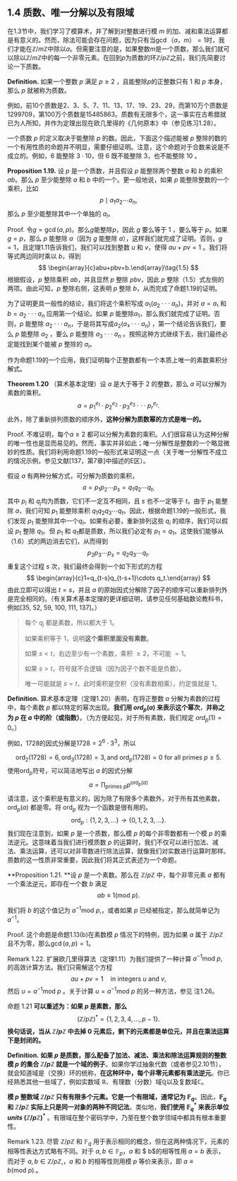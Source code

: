 ## 1.4 质数、唯一分解以及有限域

在1.3节中，我们学习了模算术，并了解到对整数进行模 $m$ 的加、减和乘法运算都是有意义的。然而，除法可能会存在问题，因为只有当$\gcd（a，m）=1$时，我们才能在$\mathbb{Z}/m\mathbb{Z}$中除以$a$。但需要注意的是，如果整数$m$是一个质数，那么我们就可以除以$\mathbb{Z}/m\mathbb{Z}$中的每一个非零元素。在回到$p$为质数的环$\mathbb{Z}/p\mathbb{Z}$之前，我们先简要讨论一下质数。

**Definition.** 如果一个整数 $p$ 满足 $p≥2$ ，且能整除$p$的正整数只有 $1$ 和 $p$ 本身，那么 $p$ 就被称为质数。

例如，前$10$个质数是$2、3、5、7、11、13、17、19、23、29$，而第$10$万个质数是$1299709$，第$100$万个质数是$15485863$。质数有无限多个，这一事实在古希腊就已为人所知，并作为定理出现在欧几里得的《几何原本》中（参见练习1.28）。

一个质数 $p$ 的定义取决于能整除 $p$ 的数。因此，下面这个描述能被 $p$ 整除的数的一个有用性质的命题并不明显，需要仔细证明。注意，这个命题对于合数来说是不成立的。例如，$6$ 能整除 $3·10$，但 $6$ 既不能整除 $3$，也不能整除 $10$ 。

**Proposition 1.19.** 设 $p$ 是一个质数，并且假设 $p$ 能整除两个整数 $a$ 和 $b$ 的乘积 $ab$。那么 $p$ 至少能整除 $a$ 和 $b$ 中的一个。更一般地说，如果 $p$ 能整除整数的一个乘积，比如
$$
p\mid a_1a_2\cdots a_n,
$$
那么 $p$ 至少能整除其中一个单独的 $a_i$。



Proof. 令$g=\gcd(a,p)$。那么$g$能整除$p$，因此 $g$ 要么等于 $1$ ，要么等于 $p$。如果 $g = p$，那么 $p$ 能整除 $a$（因为 $g$ 能整除 $a$），这样我们就完成了证明。否则，$g = 1$，且定理1.11告诉我们，我们可以找到整数 $u$ 和 $v$，使得 $au + pv = 1$ 。我们将等式两边同时乘以 $b$，得到
$$
\begin{array}{c}abu+pbv=b.\end{array}\tag{1.5}
$$
根据假设，$p$ 整除乘积 $ab$，并且显然 $p$ 整除 $pbv$，因此 $p$ 整除（1.5）式左侧的两项。由此可知，$p$ 整除右侧，这表明 $p$ 整除 $b$，从而完成了命题1.19的证明。

为了证明更具一般性的结论，我们将这个乘积写成 $a_1(a_2···a_n)$，并对 $a = a₁$ 和 $b = a_2···a_n$ 应用第一个结论。如果 $p$ 能整除$a_1$，那么我们就完成了证明。否则，$p$ 能整除 $a_2···a_n$，于是将其写成$a_2(a₃···a_n)$ ，第一个结论告诉我们，要么 $p$ 能整除 $a_2$ ，要么 $p$ 能整除 $a_3···a_n$ 。按照这种方式继续下去，我们最终必定能找到某个能被 $p$ 整除的 $a_i$。

作为命题1.19的一个应用，我们证明每个正整数都有一个本质上唯一的素数乘积分解式。



**Theorem 1.20** （算术基本定理）设 $a$ 是大于等于 $2$ 的整数，那么 $a$ 可以分解为素数的乘积。
$$
a=p_1^{e_1}\cdot p_2^{e_2}\cdot p_3^{e_3}\cdot\cdot\cdot p_r^{e_r}.
$$
此外，除了重新排列质数的顺序外，**这种分解为质数幂的方式是唯一的。**



Proof. 不难证明，每个$a\ge 2$ 都可以分解为素数的乘积。人们很容易认为这种分解的唯一性也是显而易见的。然而，事实并非如此；唯一分解性是整数的一个略显微妙的性质。我们将利用命题1.19的一般形式来证明这一点（关于唯一分解性不成立的情况示例，参见文献[137，第7章]中描述的E区）。

假设 $a$ 有两种分解方式，可分解为质数的乘积，
$$
a=p_1p_2\cdots p_s=q_1q_2\cdots q_t,\tag{1.6}
$$
其中 $p_i$ 和 $q_j$均为质数，它们不一定互不相同，且 $s$ 也不一定等于 $t$。由于 $p_1$ 能整除 $a$，我们可知 $p_1$ 能整除乘积 $q_1q_2q_3\cdots q_t$。因此，根据命题1.19的一般形式，我们发现 $p_1$ 能整除其中一个$q_i$。如果有必要，重新排列这些 $q_i$ 的顺序，我们可以假设 $p_1$ 整除 $q_1$。但 $p_1$ 和 $q_1$都是质数，所以我们必定有 $p_1 = q_1$。这使我们能够从（1.6）式的两边消去它们，从而得到
$$
p_2p_3\cdots p_s=q_2q_3\cdots q_t.
$$
重复这个过程 $s$ 次，我们最终会得到一个如下形式的方程
$$
\begin{array}{c}1=q_{t-s}q_{t-s+1}\cdots q_t.\end{array}
$$
由此立即可以得出 $t = s$，并且 $a$ 的原始因式分解除了因子的顺序可以重新排列外是完全相同的。（有关算术基本定理的更详细证明，请参见任何基础数论教科书，例如[35, 52, 59, 100, 111, 137]。）

>每个 $q_j$ 都是素数，所以都大于 $1$。
>
>如果乘积等于 $1$，说明**这个乘积里面没有素数**。
>
>如果 $s<t$，右边至少有一个素数，乘积 $≥ 2$，不可能 $=1$。
>
>如果 $s>t$，符号就不合逻辑（因为因子个数不能是负数）。
>
>唯一可能就是 $s=t$，此时乘积是空积（没有素数相乘），约定值就是 $1$。



**Definition.** 算术基本定理（定理1.20）表明，在将正整数 $a$ 分解为素数的过程中，每个素数 $p$ 都以特定的幂次出现。**我们用 $ord_p(a)$ 来表示这个幂次**，**并称之为 $p$ 在 $a$ 中的阶（或指数）**。（为方便起见，对于所有素数，我们规定 $ord_p(1)=0$。）

例如，$1728$的因式分解是$1728 = 2^6\cdot 3^3$，所以

$$
\mathrm{ord}_2(1728)=6,\mathrm{ord}_3(1728)=3,\mathrm{and}\ \mathrm{ord}_p(1728)=0\text{ for all primes }p\geq5.
$$
使用$\mathrm{ord}_p$符号，可以简洁地写出 $a$ 的因式分解
$$
a=\prod_{\mathrm{primes}\ p}p^{\mathrm{ord}_p(a)}
$$
请注意，这个乘积是有意义的，因为除了有限多个素数外，对于所有其他素数，$\mathrm{ord}_p(a)$ 都是零。将 $\mathrm{ord}_p$ 视为一个函数是很有用的。
$$
\mathrm{ord}_p:\{1,2,3,\ldots\}\longrightarrow\{0,1,2,3,\ldots\}.\tag{1.7}
$$
我们现在注意到，如果 $p$ 是一个质数，那么模 $p$ 的每个非零数都有一个模 $p$ 的乘法逆元。这意味着当我们进行模质数 $p$ 的运算时，我们不仅可以进行加法、减法、乘法运算，还可以对非零数进行除法运算，就像我们对实数进行运算时那样。质数的这一性质非常重要，因此我们将其正式表述为一个命题。



**Proposition 1.21. **设 $p$ 是一个素数。那么在 $\mathbb{Z}/p\mathbb{Z}$ 中，每个非零元素 $a$ 都有一个乘法逆元，即存在一个数 $b$ 满足
$$
ab\equiv1({\mathrm{mod}}\ p).
$$


我们将 $b$ 的这个值记为 $a^{-1}\mathrm{mod}\ p,$，或者如果 $p$ 已经被指定，那么就简单记为 $a^{-1}$。



Proof. 这个命题是命题1.13(b)在素数模 $p$ 情况下的特例，因为如果 $a$ 属于 $\mathbb{Z}/p\mathbb{Z}$ 且不为零，那么$\gcd(a,p)=1$。

Remark 1.22. 扩展欧几里得算法（定理1.11）为我们提供了一种计算 $a^{-1}\mathrm{mod}\ p,$ 的高效计算方法。我们只需解这个方程
$$
au+pv=1\quad\text{in integers}\ u\ \mathrm{and}\ v,
$$
然后 $u=a^{-1}\mathrm{mod}\ p$ 。关于计算 $u=a^{-1}\mathrm{mod}\ p$ 的另一种方法，参见 注1.26。

命题 1.21 **可以重述为：如果 $p$ 是素数，那么**
$$
(\mathbb{Z}/p\mathbb{Z})^*=\{1,2,3,4,\ldots,p-1\}.
$$
**换句话说，当从 $\mathbb{Z}/p\mathbb{Z}$ 中去掉 $0$ 元素后，剩下的元素都是单位元，并且在乘法运算下是封闭的。**



**Definition.** **如果 $p$ 是质数，那么配备了加法、减法、乘法和除法运算规则的整数模 $p$ 的集合 $\mathbb{Z}/p\mathbb{Z}$ 就是一个域的例子**。如果你学过抽象代数（或者参见2.10节），就会知道域是（交换）环的统称，**在这种环中，每个非零元素都有乘法逆元**。你已经熟悉其他一些域了，例如实数域 $\mathbb{R}$、有理数（分数）域$\mathbb{Q}$以及复数域$\mathbb{C}$。



**模 $p$ 整数域 $\mathbb{Z}/p\mathbb{Z}$ 只有有限多个元素。它是一个有限域，通常记为 $\mathbb{F}_q$**。因此，**$\mathbb{F}_q$ 和 $\mathbb{Z}/p\mathbb{Z}$ 实际上只是同一对象的两种不同记法**。类似地，**我们使用 $\mathbb{F}_q^*$ 来表示单位 $units$ $(\mathbb{Z}/p\mathbb{Z})^*$** 。有限域在整个密码学中，乃至在整个数学领域中都具有根本重要性。

Remark 1.23. 尽管 $\mathbb{Z}/p\mathbb{Z}$ 和 $\mathbb{F}_q$ 用于表示相同的概念，但在这两种情况下，元素的相等性表达方式略有不同。对于 $a,b\in\mathbb{F}_{p}$，$a$ 和 $ b$的相等性用 $a = b$ 表示，而对于 $a,b\in\mathbb{Z}/p\mathbb{Z},$，$a$ 和 $b$ 的相等性则用模 $p$ 等价来表示，即 $a\equiv b(\mathrm{mod}\ p).$。